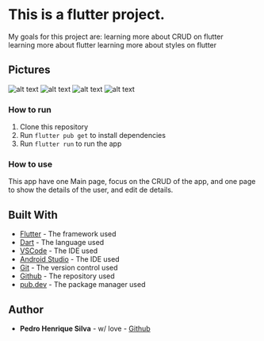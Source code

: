 # This is a flutter project.

My goals for this project are:
learning more about CRUD on flutter  
 learning more about flutter
learning more about styles on flutter

## Pictures

![alt text](https://media.discordapp.net/attachments/757695400894529547/1070865254566854786/image.png?width=335&height=675)
![alt text](https://media.discordapp.net/attachments/757695400894529547/1070865494388785262/image.png?width=332&height=676)
![alt text](https://media.discordapp.net/attachments/757695400894529547/1070865543164338196/image.png?width=330&height=676)
![alt text](https://media.discordapp.net/attachments/757695400894529547/1070865660764242001/image.png?width=330&height=676)

### How to run

1. Clone this repository
2. Run `flutter pub get` to install dependencies
3. Run `flutter run` to run the app

### How to use

This app have one Main page, focus on the CRUD of the app, and one page to show the details of the user, and edit de details.

## Built With

- [Flutter](https://flutter.dev/) - The framework used
- [Dart](https://dart.dev/) - The language used
- [VSCode](https://code.visualstudio.com/) - The IDE used
- [Android Studio](https://developer.android.com/studio) - The IDE used
- [Git](https://git-scm.com/) - The version control used
- [Github](github.com/1pedr1N/flutter-crud) - The repository used
- [pub.dev](https://pub.dev/) - The package manager used

## Author

- **Pedro Henrique Silva** - w/ love - [Github](github.com/1pedr1N)
